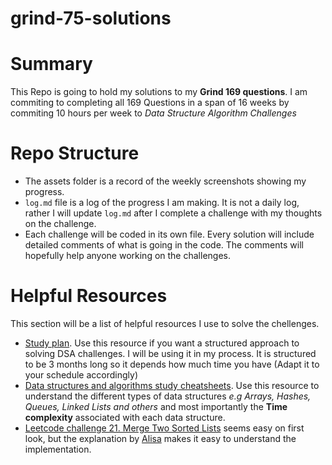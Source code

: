 # grind-75-solutions

# Summary
This Repo is going to hold my solutions to my **Grind 169 questions**. I am commiting to completing all 169 Questions in a span of 16 weeks by commiting 10 hours per week to *Data Structure Algorithm Challenges*

# Repo Structure
- The assets folder is a record of the weekly screenshots showing my progress.
- `log.md` file is a log of the progress I am making. It is not a daily log, rather I will update `log.md` after I complete a challenge with my thoughts on the challenge. 
- Each challenge will be coded in its own file. Every solution will include detailed comments of what is going in the code. The comments will hopefully help anyone working on the challenges. 

# Helpful Resources
This section will be a list of helpful resources I use to solve the chellenges. 
- [Study plan](https://www.techinterviewhandbook.org/coding-interview-study-plan/). Use this resource if you want a structured approach to solving DSA challenges. I will be using it in my process. It is structured to be 3 months long so it depends how much time you have (Adapt it to your schedule accordingly)
- [Data structures and algorithms study cheatsheets](https://www.techinterviewhandbook.org/algorithms/study-cheatsheet/). Use this resource to understand the different types of data structures *e.g Arrays, Hashes, Queues, Linked Lists and others* and most importantly the **Time complexity** associated with each data structure. 
- [Leetcode challenge 21. Merge Two Sorted Lists](https://leetcode.com/problems/merge-two-sorted-lists/) seems easy on first look, but the explanation by [Alisa](https://dev.to/alisabaj/recursion-and-iteration-what-are-they-and-how-to-use-them-to-merge-sorted-lists-4ofp) makes it easy to understand the implementation. 